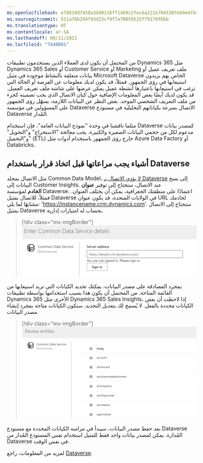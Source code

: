 ```yaml
---
ms.openlocfilehash: e78819d7450a3d40116ff1489c2fec6a221b7045307eb9e4744db2349e866879
ms.sourcegitcommit: 511a76b204f93d23cf9f7a70059525f79170f6bb
ms.translationtype: HT
ms.contentlocale: ar-SA
ms.lasthandoff: 08/11/2021
ms.locfileid: "7440081"
---
```

من المحتمل أن يكون لدى العملاء الذين يستخدمون تطبيقات Dynamics 365 مثل Dynamics 365 Sales أو Customer Service أو Marketing ملف تعريف عميل أو بيانات متعلقة بالنشاط موجودة في مثيل Microsoft Dataverse الخاص بهم يريدون استيعابها في رؤى الجمهور. فمثلاً، قد يكون لديك معلومات عن الفرصة أو الحالة التي ترغب في استيعابها باعتبارها أنشطة عميل يمكن عرضها على شاشة ملف تعريف العميل. قد يكون لديك أيضًا بعض المعلومات الإضافية حول كيان الاتصال الذي يجب تضمينه كجزء من ملف التعريف الشخصي الموحد. بغض النظر عن البيانات اللازمة، يسهّل رؤى الجمهور على المسؤولين في مؤسسة Dataverse الاتصال بسرعة بكياناتهم التحليلية في مستودع Dataverse المُدار.

مثلما ناقشنا في وحدة "نموذج البيانات العامة"، فإن استخدام Dataverse كمصدر بيانات مدعوم لكل من حجمي البيانات الصغيرة والكبيرة. يجب معالجة "الاستخراج" و"التحويل" و"التحميل" (ETL) خارج رؤى الجمهور باستخدام أدوات مثل Azure Data Factory أو Databricks. 

## <a name="things-to-consider-before-deciding-to-use-dataverse"></a>أشياء يجب مراعاتها قبل اتخاذ قرار باستخدام Dataverse

مثل الاتصال بمجلد Common Data Model، [لا يؤدي الاتصال بـ Dataverse](/dynamics365/customer-insights/audience-insights/connect-common-data-service-lake/?azure-portal=true) إلى نسخ البيانات إلى Customer Insights. عند الاتصال، ستحتاج إلى توفير **عنوان الخادم** لمؤسسة Dataverse. اعتمادًا على منطقتك الجغرافية، يمكن أن يختلف العنوان. فمثلاً، للاتصال بمثيل Dataverse في الولايات المتحدة، قد يكون عنوان URL لخادمك مشابهًا لما يلي: 'https://instancename.crm.dynamics.com'. ستحتاج إلى الاتصال بمثيل Dataverse بحساب له امتيازات إدارية.

> [!div class="mx-imgBorder"]
> [![أدخل عنوان الخادم لمؤسسة Dataverse.](../media/dataverse-details-ss.png)](../media/dataverse-details-ss.png#lightbox)

بمجرد المصادقة على مصدر البيانات، يمكنك تحديد الكيانات التي تريد استيعابها من القائمة المتاحة. من المحتمل أن يكون هذا بسبب استخدامها بواسطة تطبيقات Dynamics 365 الأخرى مثل Dynamics 365 Sales Insights، إذا لاحظت أن بعض الكيانات محددة بالفعل. لا يُسمح لك بتعديل التحديد. ستكون الكيانات متاحة بمجرد إنشاء مصدر البيانات.

> [!div class="mx-imgBorder"]
> [![تتوفر الكيانات عند إنشاء مصدر البيانات.](../media/entities-ss.png)](../media/entities-ss.png#lightbox)

بعد حفظ مصدر البيانات، سيبدأ في مزامنة الكيانات المحددة مع مستودع Dataverse المُدارة. يمكن لمصدر بيانات واحد فقط للمثيل استخدام نفس المستودع المُدار من Dataverse في نفس الوقت.

لمزيد من المعلومات، راجع [Dataverse](/dynamics365/customer-insights/audience-insights/connect-common-data-service-lake/?azure-portal=true).

